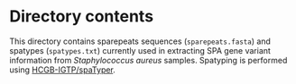 # Directory contents

This directory contains sparepeats sequences (`sparepeats.fasta`) and spatypes (`spatypes.txt`) currently used in extracting SPA gene variant information from *Staphylococcus aureus* samples. Spatyping is performed using [HCGB-IGTP/spaTyper](https://doi.org/10.5281/zenodo.4063625).
